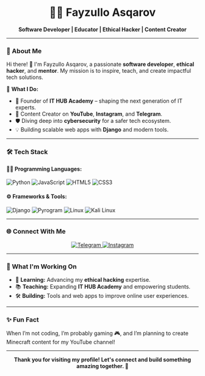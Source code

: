 <h1 align="center">👨‍💻 Fayzullo Asqarov</h1>  

<p align="center">  
  <b>Software Developer | Educator | Ethical Hacker | Content Creator</b>  
</p>  

---

### 🌟 About Me  

Hi there! 👋 I'm Fayzullo Asqarov, a passionate **software developer**, **ethical hacker**, and **mentor**. My mission is to inspire, teach, and create impactful tech solutions.  

🔑 **What I Do:**  
- 🏫 Founder of **IT HUB Academy** – shaping the next generation of IT experts.  
- 🎥 Content Creator on **YouTube**, **Instagram**, and **Telegram**.  
- 🛡️ Diving deep into **cybersecurity** for a safer tech ecosystem.  
- 💡 Building scalable web apps with **Django** and modern tools.  

---

### 🛠 Tech Stack  

#### 👨‍💻 **Programming Languages:**  
![Python](https://img.shields.io/badge/Python-3776AB?style=flat-square&logo=python&logoColor=white)    ![JavaScript](https://img.shields.io/badge/JavaScript-F7DF1E?style=flat-square&logo=javascript&logoColor=black)    ![HTML5](https://img.shields.io/badge/HTML5-E34F26?style=flat-square&logo=html5&logoColor=white)    ![CSS3](https://img.shields.io/badge/CSS3-1572B6?style=flat-square&logo=css3&logoColor=white)  

#### ⚙️ **Frameworks & Tools:**  
![Django](https://img.shields.io/badge/Django-092E20?style=flat-square&logo=django&logoColor=white)    ![Pyrogram](https://img.shields.io/badge/Pyrogram-1C1E24?style=flat-square&logo=telegram&logoColor=white)    ![Linux](https://img.shields.io/badge/Linux-FCC624?style=flat-square&logo=linux&logoColor=black)    ![Kali Linux](https://img.shields.io/badge/Kali_Linux-557C94?style=flat-square&logo=kalilinux&logoColor=white)  

---

### 🌐 Connect With Me  

<p align="center">  
  <a href="https://t.me/coder_pro" target="_blank">  
    <img alt="Telegram" src="https://img.shields.io/badge/Telegram-2CA5E0?style=for-the-badge&logo=telegram&logoColor=white" />  
  </a>
  <a href="https://instagram.com/fayzullo_asqarov" target="_blank">  
    <img alt="Instagram" src="https://img.shields.io/badge/Instagram-E4405F?style=for-the-badge&logo=instagram&logoColor=white" />  
  </a>  
</p>  

---

### 🚀 What I'm Working On  

- 🌱 **Learning:** Advancing my **ethical hacking** expertise.  
- 📚 **Teaching:** Expanding **IT HUB Academy** and empowering students.  
- 🛠 **Building:** Tools and web apps to improve online user experiences.  

---

### ✨ Fun Fact  

When I’m not coding, I’m probably gaming 🎮, and I’m planning to create Minecraft content for my YouTube channel!  

---

<p align="center">  
  <b>Thank you for visiting my profile! Let's connect and build something amazing together. 🚀</b>  
</p>  
